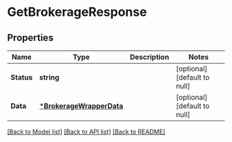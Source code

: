 # GetBrokerageResponse

## Properties
Name | Type | Description | Notes
------------ | ------------- | ------------- | -------------
**Status** | **string** |  | [optional] [default to null]
**Data** | [***BrokerageWrapperData**](BrokerageWrapperData.md) |  | [optional] [default to null]

[[Back to Model list]](../README.md#documentation-for-models) [[Back to API list]](../README.md#documentation-for-api-endpoints) [[Back to README]](../README.md)


